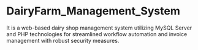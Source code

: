 # DairyFarm_Management_System
It is a web-based dairy shop management system utilizing MySQL Server and PHP technologies for streamlined workflow automation and invoice management with robust security measures.
